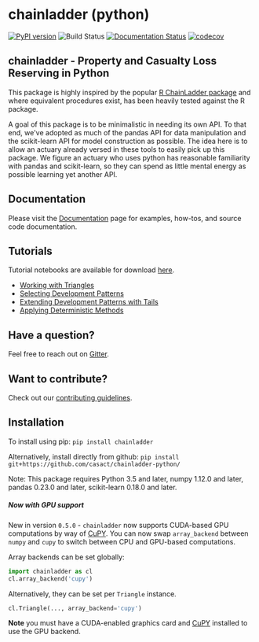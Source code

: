 # chainladder (python)
[![PyPI version](https://badge.fury.io/py/chainladder.svg)](https://badge.fury.io/py/chainladder)
![Build Status](https://github.com/casact/chainladder-python/workflows/Unit%20Tests/badge.svg)
[![Documentation Status](https://readthedocs.org/projects/chainladder-python/badge/?version=latest)](http://chainladder-python.readthedocs.io/en/latest/?badge=latest)
[![codecov](https://codecov.io/gh/jbogaardt/chainladder-python/branch/master/graph/badge.svg)](https://codecov.io/gh/jbogaardt/chainladder-python)

## chainladder - Property and Casualty Loss Reserving in Python
This package is highly inspired by the popular [R ChainLadder package](https://github.com/mages/ChainLadder) and where equivalent procedures exist, has been heavily tested against the R package.

A goal of this package is to be minimalistic in needing its own API.  To that end,
we've adopted as much of the pandas API for data manipulation and the scikit-learn API for model construction as possible.  The idea here is to allow an actuary already versed in these tools to easily pick up this package.
We figure an actuary who uses python has reasonable familiarity with pandas and
scikit-learn, so they can spend as little mental energy as possible learning yet
another API.


## Documentation
Please visit the [Documentation](https://chainladder-python.readthedocs.io/en/latest/) page for examples, how-tos, and source
code documentation.

## Tutorials
Tutorial notebooks are available for download [here](https://github.com/casact/chainladder-python/tree/master/docs/tutorials).
* [Working with Triangles](https://chainladder-python.readthedocs.io/en/latest/tutorials/triangle-tutorial.html)
* [Selecting Development Patterns](https://chainladder-python.readthedocs.io/en/latest/tutorials/development-tutorial.html)
* [Extending Development Patterns with Tails](https://chainladder-python.readthedocs.io/en/latest/tutorials/tail-tutorial.html)
* [Applying Deterministic Methods](https://chainladder-python.readthedocs.io/en/latest/tutorials/deterministic-tutorial.html)

## Have a question?
Feel free to reach out on [Gitter](https://gitter.im/chainladder-python/community).

## Want to contribute?
Check out our [contributing guidelines](https://github.com/casact/chainladder-python/blob/master/CONTRIBUTING.md).

## Installation
To install using pip:
`pip install chainladder`

Alternatively, install directly from github:
`pip install git+https://github.com/casact/chainladder-python/`

Note: This package requires Python 3.5 and later, numpy 1.12.0 and later,
pandas 0.23.0 and later, scikit-learn 0.18.0 and later.

##### Now with GPU support
New in version `0.5.0` - `chainladder` now supports CUDA-based GPU computations by way of [CuPY](https://github.com/cupy/cupy).  You can now swap `array_backend` between `numpy` and `cupy` to switch between CPU and GPU-based computations.

Array backends can be set globally:
```python
import chainladder as cl
cl.array_backend('cupy')
```
Alternatively, they can be set per `Triangle` instance.
```python
cl.Triangle(..., array_backend='cupy')
```
**Note** you must have a CUDA-enabled graphics card and [CuPY](https://github.com/cupy/cupy) installed to use the GPU backend.
